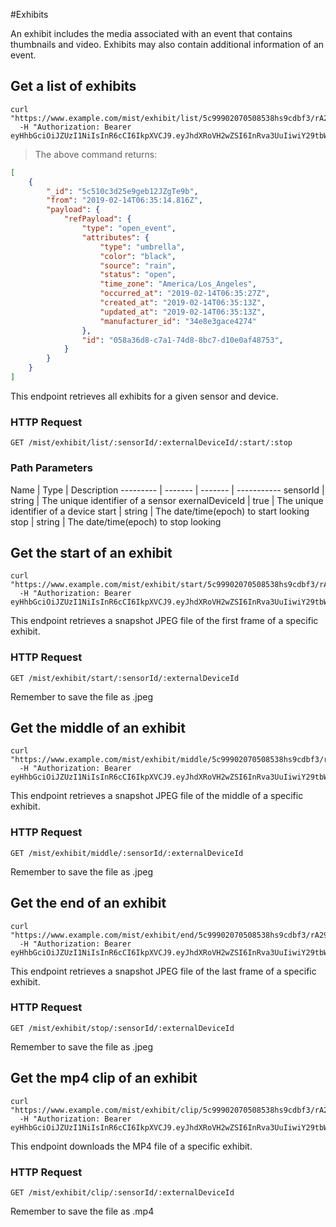 #Exhibits

An exhibit includes the media associated with an event that contains thumbnails and video. Exhibits may also contain additional information of an event.

## Get a list of exhibits

```shell
curl "https://www.example.com/mist/exhibit/list/5c99902070508538hs9cdbf3/rA2920r4tW2JzgtSCz304agEAe92/1550019600/1550187000"
  -H "Authorization: Bearer eyHhbGciOiJZUzI1NiIsInR6cCI6IkpXVCJ9.eyJhdXRoVH2wZSI6InRva3UuIiwiY29tbWVudCI6IlJlbW90ZSBMb2NrIJzzWXIgT25lIiwibG9ja1N0XYRlSWQiOiJPbmUiLCJ1dWlkIjoiUjI3c1ZaOEhXaU5DdFRCMiIsInN1YiI6IkFQSSBBY2Nlc3MiLCJpc3N1ZXIiOiJTdXJ2ZWlsbHTvIERldmVsb3BtZW50IiwiYXVkaWVuY2UiOiJwcmUtQWxwaGiLCJzdWJqZWN0IjoiQVBJIEFjY2VzcyIsImV4cGlyZXNJbiI6IjI0aCIsImlhdCI6MTU0OTY2OTkzMiwiZXhwIjoxNTQ5NzU2MzMyfQ.Xv7Md43ZuC4GaWdi822WdDx78pa_QcM7_wkHjWgumuI"
```

> The above command returns:

```json
[
    {
        "_id": "5c510c3d25e9geb12JZgTe9b",
        "from": "2019-02-14T06:35:14.816Z",
        "payload": {
            "refPayload": {
                "type": "open_event",
                "attributes": {
                    "type": "umbrella",
                    "color": "black",
                    "source": "rain",
                    "status": "open",
                    "time_zone": "America/Los_Angeles",
                    "occurred_at": "2019-02-14T06:35:27Z",
                    "created_at": "2019-02-14T06:35:13Z",
                    "updated_at": "2019-02-14T06:35:13Z",
                    "manufacturer_id": "34e8e3gace4274"
                },
                "id": "058a36d8-c7a1-74d8-8bc7-d10e0af48753",
            }
        }
    }
]
```

This endpoint retrieves all exhibits for a given sensor and device.

### HTTP Request

`GET /mist/exhibit/list/:sensorId/:externalDeviceId/:start/:stop`

### Path Parameters

Name | Type  | Description
--------- | ------- | ------- | -----------
sensorId | string | The unique identifier of a sensor
exernalDeviceId | true | The unique identifier of a device
start | string | The date/time(epoch) to start looking 
stop | string | The date/time(epoch) to stop looking 

## Get the start of an exhibit

```shell
curl "https://www.example.com/mist/exhibit/start/5c99902070508538hs9cdbf3/rA2920r4tW2JzgtSCz304agEAe92"
  -H "Authorization: Bearer eyHhbGciOiJZUzI1NiIsInR6cCI6IkpXVCJ9.eyJhdXRoVH2wZSI6InRva3UuIiwiY29tbWVudCI6IlJlbW90ZSBMb2NrIJzzWXIgT25lIiwibG9ja1N0XYRlSWQiOiJPbmUiLCJ1dWlkIjoiUjI3c1ZaOEhXaU5DdFRCMiIsInN1YiI6IkFQSSBBY2Nlc3MiLCJpc3N1ZXIiOiJTdXJ2ZWlsbHTvIERldmVsb3BtZW50IiwiYXVkaWVuY2UiOiJwcmUtQWxwaGiLCJzdWJqZWN0IjoiQVBJIEFjY2VzcyIsImV4cGlyZXNJbiI6IjI0aCIsImlhdCI6MTU0OTY2OTkzMiwiZXhwIjoxNTQ5NzU2MzMyfQ.Xv7Md43ZuC4GaWdi822WdDx78pa_QcM7_wkHjWgumuI"
```

This endpoint retrieves a snapshot JPEG file of the first frame of a specific exhibit.

### HTTP Request

`GET /mist/exhibit/start/:sensorId/:externalDeviceId`

<aside class="notice">
Remember to save the file as .jpeg
</aside>

## Get the middle of an exhibit

```shell
curl "https://www.example.com/mist/exhibit/middle/5c99902070508538hs9cdbf3/rA2920r4tW2JzgtSCz304agEAe92"
  -H "Authorization: Bearer eyHhbGciOiJZUzI1NiIsInR6cCI6IkpXVCJ9.eyJhdXRoVH2wZSI6InRva3UuIiwiY29tbWVudCI6IlJlbW90ZSBMb2NrIJzzWXIgT25lIiwibG9ja1N0XYRlSWQiOiJPbmUiLCJ1dWlkIjoiUjI3c1ZaOEhXaU5DdFRCMiIsInN1YiI6IkFQSSBBY2Nlc3MiLCJpc3N1ZXIiOiJTdXJ2ZWlsbHTvIERldmVsb3BtZW50IiwiYXVkaWVuY2UiOiJwcmUtQWxwaGiLCJzdWJqZWN0IjoiQVBJIEFjY2VzcyIsImV4cGlyZXNJbiI6IjI0aCIsImlhdCI6MTU0OTY2OTkzMiwiZXhwIjoxNTQ5NzU2MzMyfQ.Xv7Md43ZuC4GaWdi822WdDx78pa_QcM7_wkHjWgumuI"
```

This endpoint retrieves a snapshot JPEG file of the middle of a specific exhibit.

### HTTP Request

`GET /mist/exhibit/middle/:sensorId/:externalDeviceId`

<aside class="notice">
Remember to save the file as .jpeg
</aside>

## Get the end of an exhibit

```shell
curl "https://www.example.com/mist/exhibit/end/5c99902070508538hs9cdbf3/rA2920r4tW2JzgtSCz304agEAe92"
  -H "Authorization: Bearer eyHhbGciOiJZUzI1NiIsInR6cCI6IkpXVCJ9.eyJhdXRoVH2wZSI6InRva3UuIiwiY29tbWVudCI6IlJlbW90ZSBMb2NrIJzzWXIgT25lIiwibG9ja1N0XYRlSWQiOiJPbmUiLCJ1dWlkIjoiUjI3c1ZaOEhXaU5DdFRCMiIsInN1YiI6IkFQSSBBY2Nlc3MiLCJpc3N1ZXIiOiJTdXJ2ZWlsbHTvIERldmVsb3BtZW50IiwiYXVkaWVuY2UiOiJwcmUtQWxwaGiLCJzdWJqZWN0IjoiQVBJIEFjY2VzcyIsImV4cGlyZXNJbiI6IjI0aCIsImlhdCI6MTU0OTY2OTkzMiwiZXhwIjoxNTQ5NzU2MzMyfQ.Xv7Md43ZuC4GaWdi822WdDx78pa_QcM7_wkHjWgumuI"
```

This endpoint retrieves a snapshot JPEG file of the last frame of a specific exhibit.

### HTTP Request

`GET /mist/exhibit/stop/:sensorId/:externalDeviceId`

<aside class="notice">
Remember to save the file as .jpeg
</aside>

## Get the mp4 clip of an exhibit

```shell
curl "https://www.example.com/mist/exhibit/clip/5c99902070508538hs9cdbf3/rA2920r4tW2JzgtSCz304agEAe92"
  -H "Authorization: Bearer eyHhbGciOiJZUzI1NiIsInR6cCI6IkpXVCJ9.eyJhdXRoVH2wZSI6InRva3UuIiwiY29tbWVudCI6IlJlbW90ZSBMb2NrIJzzWXIgT25lIiwibG9ja1N0XYRlSWQiOiJPbmUiLCJ1dWlkIjoiUjI3c1ZaOEhXaU5DdFRCMiIsInN1YiI6IkFQSSBBY2Nlc3MiLCJpc3N1ZXIiOiJTdXJ2ZWlsbHTvIERldmVsb3BtZW50IiwiYXVkaWVuY2UiOiJwcmUtQWxwaGiLCJzdWJqZWN0IjoiQVBJIEFjY2VzcyIsImV4cGlyZXNJbiI6IjI0aCIsImlhdCI6MTU0OTY2OTkzMiwiZXhwIjoxNTQ5NzU2MzMyfQ.Xv7Md43ZuC4GaWdi822WdDx78pa_QcM7_wkHjWgumuI"
```

This endpoint downloads the MP4 file of a specific exhibit.

### HTTP Request

`GET /mist/exhibit/clip/:sensorId/:externalDeviceId`

<aside class="notice">
Remember to save the file as .mp4
</aside>
